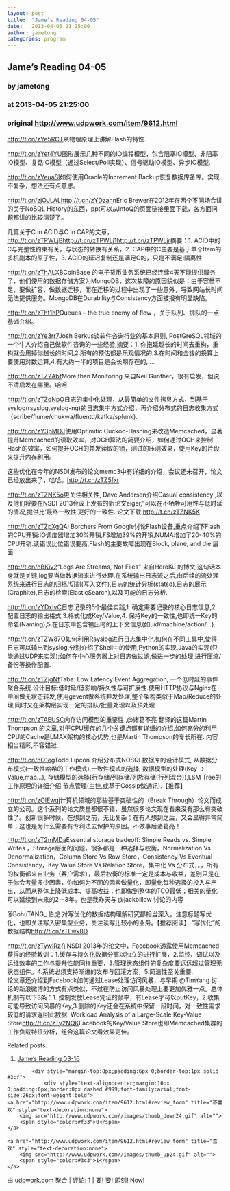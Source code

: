 ```yaml
---
layout: post
title:  "Jame’s Reading 04-05"
date:   2013-04-05 21:25:00
author: jametong
categories: program
---
```


## Jame’s Reading 04-05
### by jametong
### at 2013-04-05 21:25:00
### original <http://www.udpwork.com/item/9612.html>

<p><a href="http://t.cn/zYe5RCT">http://t.cn/zYe5RCT</a>从物理原理上讲解Flash的特性.</p>
<p><a href="http://t.cn/zYet4YU">http://t.cn/zYet4YU</a>图形展示几种不同的IO编程模型，包含阻塞IO模型、非阻塞IO模型、复路IO模型（通过Select/Poll实现）、信号驱动IO模型、异步IO模型.</p>
<p><a href="http://t.cn/zYeuaSl">http://t.cn/zYeuaSl</a>如何使用Oracle的Increment Backup恢复数据库备库。实现不复杂，想法还有点意思。</p>
<p><a href="http://t.cn/zjOJLAL">http://t.cn/zjOJLAL</a><a href="http://t.cn/zYDzann">http://t.cn/zYDzann</a>Eric Brewer在2012年在两个不同场合讲的关于NoSQL History的东西，ppt可以从InfoQ的页面链接里面下载，各方面问题都讲的比较清楚了。</p>
<p>几篇关于C in ACID与C in CAP的文章，<a href="http://t.cn/zTPWLjB">http://t.cn/zTPWLjB</a><a href="http://t.cn/zTPWLj1">http://t.cn/zTPWLj1</a><a href="http://t.cn/zTPWLjr">http://t.cn/zTPWLjr</a>摘要：1. ACID中的C与完整性约束有关，与状态的转换有关系，2. CAP中的C主要是基于单个Item的多机副本的原子性，3. ACID的延迟复制还是满足C的，只是不满足I隔离性</p>
<p><a href="http://t.cn/zThALXB">http://t.cn/zThALXB</a>CoinBase 的电子货币业务系统已经连续4天不能提供服务了，他们使用的数据存储方案为MongoDB，这次故障的原因貌似是：由于容量不足，要做扩容，做数据迁移，而在迁移的过程中出现了一些意外，导致网站长时间无法提供服务。MongoDB在Durability与Consistency方面被报有明显缺陷。</p>
<p><a href="http://t.cn/zTht1hP">http://t.cn/zTht1hP</a>Queues – the true enemy of flow ，关于队列、排队的一点基础介绍。</p>
<p><a href="http://t.cn/zYe3rr7">http://t.cn/zYe3rr7</a>Josh Berkus谈软件咨询行业的基本原则, PostGreSQL领域的一个牛人介绍自己做软件咨询的一些经验,摘要：1. 你拖延越长的时间去重构，重构就会用掉你越长的时间,2.所有的预估都是乐观情况的,3.在时间和金钱的换算上要使用对数运算,4.有大约一半的项目是会长期存在的,….</p>
<p><a href="http://t.cn/zTZ2Abf">http://t.cn/zTZ2Abf</a>More than Monitoring 来自Neil Gunther，很有启发，但说不清启发在哪里。哈哈</p>
<p><a href="http://t.cn/zTZqNpO">http://t.cn/zTZqNpO</a>日志的集中化处理，从最简单的文件拷贝方式，到基于syslog(rsyslog,syslog-ng)的日志集中方式介绍，再介绍分布式的日志收集方式（scribe/flume/chukwa/fluentd/kafka/splunk).</p>
<p><a href="http://t.cn/zY3pMDJ">http://t.cn/zY3pMDJ</a>使用Optimitic Cuckoo-Hashing来改造Memcached，显著提升Memcached的读取效率，对OCH算法的简要介绍，如何通过OCH来控制Hash的效率，如何提升OCH的并发读取的锁，测试的压测效果，使用Key的片段来提升内存利用。</p>
<p>这些优化在今年的NSDI发布的论文memc3中有详细的介绍，会议还未召开，论文已经放出来了，哈哈。<a href="http://t.cn/zTZ5fxr">http://t.cn/zTZ5fxr</a></p>
<p><a href="http://t.cn/zTZNK5o">http://t.cn/zTZNK5o</a>更关注相关性, Dave Andersen介绍Casual consistency ,以及他们将要在NSDI 2013会议上发布的新论文eiger,”可以在不牺牲可用性与低时延的情况,提供比’最终一致性’更好的一致性. 论文下载:<a href="http://t.cn/zTZNK5K">http://t.cn/zTZNK5K</a></p>
<p><a href="http://t.cn/zTZpXgQ">http://t.cn/zTZpXgQ</a>Al Borchers From Google讨论Flash设备,重点介绍下Flash的CPU开销:IO调度器增加30%开销,FS增加39%的开销,NUMA增加了20-40%的CPU开销.读错误比位错误要高,Flash的主要故障出现在Block, plane, and die 层面.</p>
<p><a href="http://t.cn/hBKiv2">http://t.cn/hBKiv2</a>“Logs Are Streams, Not Files” 来自HeroKu 的博文,这句话本身就是关键,log要当做数据流来进行处理,在系统输出日志流之后,由后续的流处理系统来进行日志的归档/切割(写入文件),日志的统计分析(statsd),日志的展示(Graphite),日志的检索(ElasticSearch),以及可能的日志分析.</p>
<p><a href="http://t.cn/zYDxIvC">http://t.cn/zYDxIvC</a>日志记录的5个最佳实践,1. 确定需要记录的核心日志信息,2. 配置日志的输出格式,3.格式化成Key/Value,4. 保持Key的一致性,也即统一Key的命名(Naming),5.在日志中包含输出时的上下文信息(如uid/machine/action/…).</p>
<p><a href="http://t.cn/zTZW87O">http://t.cn/zTZW87O</a>如何利用Rsyslog进行日志集中化.如何在不同工具中,使得日志可以输出到syslog,分别介绍了Shell中的使用,Python的实现,Java的实现(只能通过UDP来实现);如何在中心服务器上对日志做过滤,做进一步的处理,进行压缩/备份等操作配置.</p>
<p><a href="http://t.cn/zTZjgNf">http://t.cn/zTZjgNf</a>Taba: Low Latency Event Aggregation, 一个低时延的事件聚合系统.设计目标:低时延/低影响/持久性与可扩展性.使用HTTP协议与Nginx在中间做无状态转发,使用gevent做系统并发处理,整个架构类似于Map/Reduce的处理,同时又在架构层实现一定的排队/批量处理以及预处理</p>
<p><a href="http://t.cn/zTAEUSC">http://t.cn/zTAEUSC</a>内存访问模型的重要性 ,@诸葛不亮 翻译的这篇Martin Thompson 的文章,对于CPU缓存的几个关键点都有详细的介绍,如何充分的利用CPU的Cache是LMAX架构的核心优势,也是Martin Thompson的专长所在. 内容相当精彩,不容错过.</p>
<p><a href="http://t.cn/hO1eg">http://t.cn/hO1eg</a>Todd Lipcon 介绍分布式NOSQL数据库的设计模式, 从数据分布模式(一致性哈希的工作模式),一致性模式的选择, 数据模型的处理(Key -&gt; Value,map…), 存储模型的选择(行存储/列存储/列族存储(行列混合)),LSM Tree的工作原理的详细介绍,节点管理(主控,或基于Gossip做通讯).【推荐】</p>
<p><a href="http://t.cn/zOlEwqj">http://t.cn/zOlEwqj</a>计算机领域的那些基于突破性的（Break Through）论文而成立的公司。这个系列的论文质量都很不错，虽然很多论文现在看来没有那么有突破性了。创新很多时候，在想到之前，无比复杂；在有人想到之后，又会显得异常简单；这也是为什么需要有专利法去保护的原因。不做事后诸葛亮！</p>
<p><a href="http://t.cn/zT2mMDa">http://t.cn/zT2mMDa</a>Essential storage tradeoff: Simple Reads vs. Simple Writes ，Storage层面的问题，很多都是一种选择与权衡，Normalization Vs Denormalization，Column Store Vs Row Store，Consistency Vs Eventual Consistency，Key Value Store Vs Relation Store，集中化 Vs 分布式，。，所有的权衡都来自业务（客户需求），最后权衡的标准一定是成本与收益，差别只是在于你会考量多少因素，你如何为不同的因素做量化，即量化每种选择的投入与产出，从而从整体上降低成本、提高收益；也即做到整体的TCO最低；相关的量化可以延续到未来的2－3年。也是我昨天与 @jackbillow 讨论的内容</p>
<p>@BohuTANG_ 伯虎 对写优化的数据结构理解研究都相当深入，注意标题写优化，也即关注写入密集型业务，关注读写比较小的业务。【推荐阅读】 “写优化”的数据结构<a href="http://t.cn/zTLwk8D">http://t.cn/zTLwk8D</a></p>
<p><a href="http://t.cn/zTywIRz">http://t.cn/zTywIRz</a>在NSDI 2013年的论文中，Facebook透露使用Memcached获得的经验教训：1.缓存与持久化数据分离以独立的进行扩展，2.监控、调试以及运维效率的工作与提升性能同样重要，3.管理状态组件的复杂度要远远超过管理无状态组件。4.系统必须支持渐进的发布与回滚方案，5.简洁性至关重要.
<br>
论文章还介绍到Facebook如何通过Lease处理访问风暴，与早期 @TimYang 讨论的新浪微博的方式有点类似，不过在防止访问风暴处理上要更加优雅一点。总体机制有以下3条：1. 控制发放Lease凭证的频率，有Lease才可以putKey，2.收集可能导致访问风暴的Key,3.删除的Key还会在系统中保留一段时间，对一致性需求较低的请求返回此数据. Workload Analysis of a Large-Scale Key-Value Store<a href="http://t.cn/zTy2NQK">http://t.cn/zTy2NQK</a>Facebook的Key/Value Store也即Memcached集群的工作负载特征分析，组合这篇论文看效果更佳。</p>
<p>Related posts:</p>
<ol><li><a href="http://www.dbthink.com/archives/832" title="Permanent Link: Jame’s Reading 03-16">Jame’s Reading 03-16</a></li>
</ol>

			<div style="margin-top:8px;padding:6px 0;border-top:1px solid #3cf">
				<div style="text-align:center;margin:16px 0;padding:6px;border:0px dashed #999;font-family:arial;font-size:26px;font-weight:bold">
	<a href="http://www.udpwork.com/item/9612.html#review_form" title="不喜欢" style="text-decoration:none">
		<img src="http://www.udpwork.com//images/thumb_down24.gif" alt="">
		<span style="color:#f33">0</span>
	</a>
	   
	<a href="http://www.udpwork.com/item/9612.html#review_form" title="喜欢" style="text-decoration:none">
		<img src="http://www.udpwork.com//images/thumb_up24.gif" alt="">
		<span style="color:#3c3">1</span>
	</a>
</div>				<p>
					由 <a href="http://www.udpwork.com/">udpwork.com</a> 聚合
					|
					<a href="http://www.udpwork.com/item/9612.html#reviews">评论: 1</a>
					|
					<a href="http://www.jikenow.com/">要! 要! 即刻! Now!</a>
				</p>
			</div>
